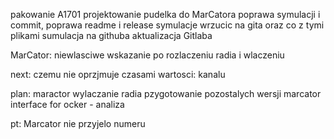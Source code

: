 pakowanie A1701
projektowanie pudelka do MarCatora
poprawa symulacji i commit,
poprawa readme i release
symulacje wrzucic na gita oraz co z tymi plikami
sumulacja na githuba
aktualizacja Gitlaba

MarCator:
	niewlasciwe wskazanie po rozlaczeniu radia i wlaczeniu


next: czemu nie oprzjmuje czasami wartosci: kanalu


plan:
maractor wylaczanie radia
pzygotowanie pozostalych wersji
marcator interface for ocker - analiza


pt: Marcator
nie przyjelo numeru





